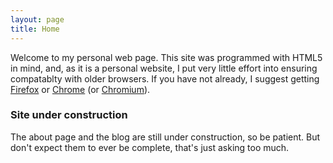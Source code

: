 ```yaml
---
layout: page
title: Home
---
```


Welcome to my personal web page. This site was programmed with HTML5 in
mind, and, as it is a personal website, I put very little effort into
ensuring compatablty with older browsers. If you have not already, I
suggest getting [Firefox](https://www.mozilla.org/en-US/firefox/) or 
[Chrome](https://www.google.com/chrome) (or 
[Chromium](http://www.chromium.org/Home)).

### Site under construction

The about page and the blog are still under construction, so be patient.
But don't expect them to ever be complete, that's just asking too much.
